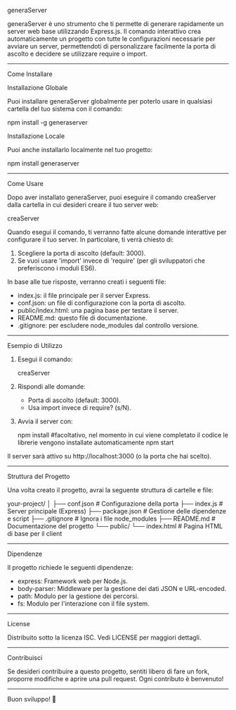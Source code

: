 generaServer

generaServer è uno strumento che ti permette di generare rapidamente un server web base utilizzando Express.js. Il comando interattivo crea automaticamente un progetto con tutte le configurazioni necessarie per avviare un server, permettendoti di personalizzare facilmente la porta di ascolto e decidere se utilizzare require o import.

---

Come Installare

Installazione Globale

Puoi installare generaServer globalmente per poterlo usare in qualsiasi cartella del tuo sistema con il comando:

npm install -g generaserver

Installazione Locale

Puoi anche installarlo localmente nel tuo progetto:

npm install generaserver

---

Come Usare

Dopo aver installato generaServer, puoi eseguire il comando creaServer dalla cartella in cui desideri creare il tuo server web:

creaServer

Quando esegui il comando, ti verranno fatte alcune domande interattive per configurare il tuo server. In particolare, ti verrà chiesto di:

1. Scegliere la porta di ascolto (default: 3000).
2. Se vuoi usare 'import' invece di 'require' (per gli sviluppatori che preferiscono i moduli ES6).

In base alle tue risposte, verranno creati i seguenti file:

- index.js: il file principale per il server Express.
- conf.json: un file di configurazione con la porta di ascolto.
- public/index.html: una pagina base per testare il server.
- README.md: questo file di documentazione.
- .gitignore: per escludere node_modules dal controllo versione.

---

Esempio di Utilizzo

1. Esegui il comando:

   creaServer

2. Rispondi alle domande:

   - Porta di ascolto (default: 3000).
   - Usa import invece di require? (s/N).

3. Avvia il server con:

   npm install #facoltativo, nel momento in cui viene completato il codice le librerie vengono installate automaticamente
   npm start

Il server sarà attivo su http://localhost:3000 (o la porta che hai scelto).

---

Struttura del Progetto

Una volta creato il progetto, avrai la seguente struttura di cartelle e file:

your-project/
│
├── conf.json                # Configurazione della porta
├── index.js                 # Server principale (Express)
├── package.json             # Gestione delle dipendenze e script
├── .gitignore               # Ignora i file node_modules
├── README.md                # Documentazione del progetto
└── public/
    └── index.html           # Pagina HTML di base per il client

---

Dipendenze

Il progetto richiede le seguenti dipendenze:

- express: Framework web per Node.js.
- body-parser: Middleware per la gestione dei dati JSON e URL-encoded.
- path: Modulo per la gestione dei percorsi.
- fs: Modulo per l'interazione con il file system.

---

License

Distribuito sotto la licenza ISC. Vedi LICENSE per maggiori dettagli.

---

Contribuisci

Se desideri contribuire a questo progetto, sentiti libero di fare un fork, proporre modifiche e aprire una pull request. Ogni contributo è benvenuto!

---

Buon sviluppo! 🚀
